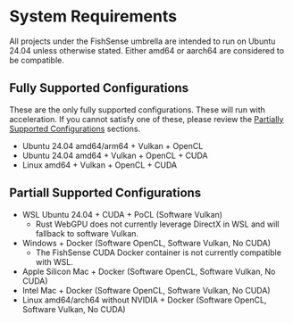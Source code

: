 # System Requirements

All projects under the FishSense umbrella are intended to run on Ubuntu 24.04 unless otherwise stated. Either amd64 or aarch64 are considered to be compatible.

## Fully Supported Configurations
These are the only fully supported configurations. These will run with acceleration. If you cannot satisfy one of these, please review the [Partially Supported Configurations](#partiall-supported-configurations) sections.

* Ubuntu 24.04 amd64/arm64 + Vulkan + OpenCL
* Ubuntu 24.04 amd64 + Vulkan + OpenCL + CUDA
* Linux amd64 + Vulkan + OpenCL + CUDA

## Partiall Supported Configurations

* WSL Ubuntu 24.04 + CUDA + PoCL (Software Vulkan)
    * Rust WebGPU does not currently leverage DirectX in WSL and will fallback to software Vulkan.
* Windows + Docker (Software OpenCL, Software Vulkan, No CUDA)
    * The FishSense CUDA Docker container is not currently compatible with WSL.
* Apple Silicon Mac + Docker (Software OpenCL, Software Vulkan, No CUDA)
* Intel Mac + Docker (Software OpenCL, Software Vulkan, No CUDA)
* Linux amd64/arch64 without NVIDIA + Docker (Software OpenCL, Software Vulkan, No CUDA)
